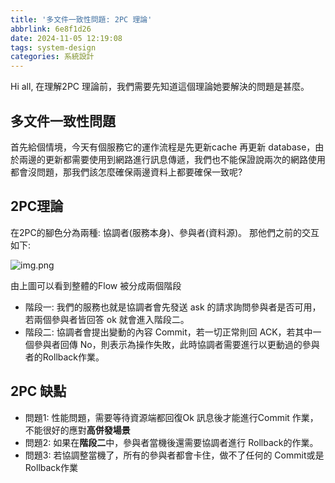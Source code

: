 ```yaml
---
title: '多文件一致性問題: 2PC 理論'
abbrlink: 6e8f1d26
date: 2024-11-05 12:19:08
tags: system-design
categories: 系統設計
---
```


Hi all, 在理解2PC 理論前，我們需要先知道這個理論她要解決的問題是甚麼。

## 多文件一致性問題
首先給個情境，今天有個服務它的運作流程是先更新cache 再更新 database，由於兩邊的更新都需要使用到網路進行訊息傳遞，我們也不能保證說兩次的網路使用都會沒問題，那我們該怎麼確保兩邊資料上都要確保一致呢? 

<!--more-->

## 2PC理論

在2PC的腳色分為兩種: 協調者(服務本身)、參與者(資料源)。 那他們之前的交互如下:

![img.png](/images/2pc-flow.png)

由上圖可以看到整體的Flow 被分成兩個階段
- 階段一: 我們的服務也就是協調者會先發送 ask 的請求詢問參與者是否可用，若兩個參與者皆回答 ok 就會進入階段二。
- 階段二: 協調者會提出變動的內容 Commit，若一切正常則回 ACK，若其中一個參與者回傳 No，則表示為操作失敗，此時協調者需要進行以更動過的參與者的Rollback作業。

## 2PC 缺點

- 問題1: 性能問題，需要等待資源端都回復Ok 訊息後才能進行Commit 作業，不能很好的應對**高併發場景**
- 問題2: 如果在**階段二**中，參與者當機後還需要協調者進行 Rollback的作業。
- 問題3: 若協調整當機了，所有的參與者都會卡住，做不了任何的 Commit或是Rollback作業

